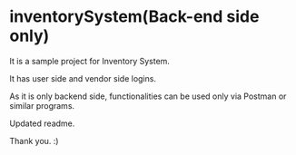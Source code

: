 # inventorySystem(Back-end side only)

It is a sample project for Inventory System.


It has user side and vendor side logins.


As it is only backend side, functionalities can be used only via Postman or similar programs. 

Updated readme.

Thank you. :)
